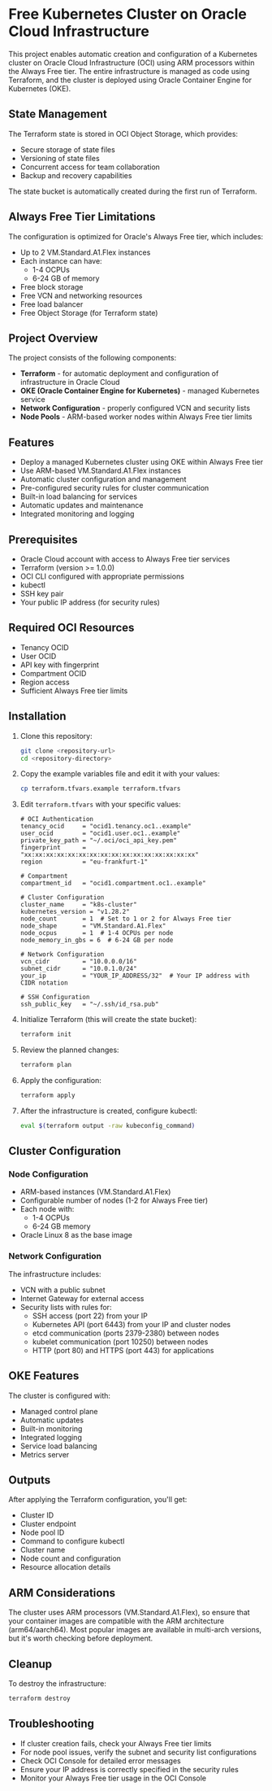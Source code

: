 # Free Kubernetes Cluster on Oracle Cloud Infrastructure

This project enables automatic creation and configuration of a Kubernetes cluster on Oracle Cloud Infrastructure (OCI) using ARM processors within the Always Free tier. The entire infrastructure is managed as code using Terraform, and the cluster is deployed using Oracle Container Engine for Kubernetes (OKE).

## State Management

The Terraform state is stored in OCI Object Storage, which provides:
- Secure storage of state files
- Versioning of state files
- Concurrent access for team collaboration
- Backup and recovery capabilities

The state bucket is automatically created during the first run of Terraform.

## Always Free Tier Limitations

The configuration is optimized for Oracle's Always Free tier, which includes:
- Up to 2 VM.Standard.A1.Flex instances
- Each instance can have:
  - 1-4 OCPUs
  - 6-24 GB of memory
- Free block storage
- Free VCN and networking resources
- Free load balancer
- Free Object Storage (for Terraform state)

## Project Overview

The project consists of the following components:
- **Terraform** - for automatic deployment and configuration of infrastructure in Oracle Cloud
- **OKE (Oracle Container Engine for Kubernetes)** - managed Kubernetes service
- **Network Configuration** - properly configured VCN and security lists
- **Node Pools** - ARM-based worker nodes within Always Free tier limits

## Features

- Deploy a managed Kubernetes cluster using OKE within Always Free tier
- Use ARM-based VM.Standard.A1.Flex instances
- Automatic cluster configuration and management
- Pre-configured security rules for cluster communication
- Built-in load balancing for services
- Automatic updates and maintenance
- Integrated monitoring and logging

## Prerequisites

- Oracle Cloud account with access to Always Free tier services
- Terraform (version >= 1.0.0)
- OCI CLI configured with appropriate permissions
- kubectl
- SSH key pair
- Your public IP address (for security rules)

## Required OCI Resources

- Tenancy OCID
- User OCID
- API key with fingerprint
- Compartment OCID
- Region access
- Sufficient Always Free tier limits

## Installation

1. Clone this repository:
   ```bash
   git clone <repository-url>
   cd <repository-directory>
   ```

2. Copy the example variables file and edit it with your values:
   ```bash
   cp terraform.tfvars.example terraform.tfvars
   ```

3. Edit `terraform.tfvars` with your specific values:
   ```
   # OCI Authentication
   tenancy_ocid     = "ocid1.tenancy.oc1..example"
   user_ocid        = "ocid1.user.oc1..example"
   private_key_path = "~/.oci/oci_api_key.pem"
   fingerprint      = "xx:xx:xx:xx:xx:xx:xx:xx:xx:xx:xx:xx:xx:xx:xx:xx"
   region           = "eu-frankfurt-1"

   # Compartment
   compartment_id   = "ocid1.compartment.oc1..example"

   # Cluster Configuration
   cluster_name     = "k8s-cluster"
   kubernetes_version = "v1.28.2"
   node_count       = 1  # Set to 1 or 2 for Always Free tier
   node_shape       = "VM.Standard.A1.Flex"
   node_ocpus       = 1  # 1-4 OCPUs per node
   node_memory_in_gbs = 6  # 6-24 GB per node

   # Network Configuration
   vcn_cidr         = "10.0.0.0/16"
   subnet_cidr      = "10.0.1.0/24"
   your_ip          = "YOUR_IP_ADDRESS/32"  # Your IP address with CIDR notation

   # SSH Configuration
   ssh_public_key   = "~/.ssh/id_rsa.pub"
   ```

4. Initialize Terraform (this will create the state bucket):
   ```bash
   terraform init
   ```

5. Review the planned changes:
   ```bash
   terraform plan
   ```

6. Apply the configuration:
   ```bash
   terraform apply
   ```

7. After the infrastructure is created, configure kubectl:
   ```bash
   eval $(terraform output -raw kubeconfig_command)
   ```

## Cluster Configuration

### Node Configuration
- ARM-based instances (VM.Standard.A1.Flex)
- Configurable number of nodes (1-2 for Always Free tier)
- Each node with:
  - 1-4 OCPUs
  - 6-24 GB memory
- Oracle Linux 8 as the base image

### Network Configuration
The infrastructure includes:
- VCN with a public subnet
- Internet Gateway for external access
- Security lists with rules for:
  - SSH access (port 22) from your IP
  - Kubernetes API (port 6443) from your IP and cluster nodes
  - etcd communication (ports 2379-2380) between nodes
  - kubelet communication (port 10250) between nodes
  - HTTP (port 80) and HTTPS (port 443) for applications

## OKE Features

The cluster is configured with:
- Managed control plane
- Automatic updates
- Built-in monitoring
- Integrated logging
- Service load balancing
- Metrics server

## Outputs

After applying the Terraform configuration, you'll get:
- Cluster ID
- Cluster endpoint
- Node pool ID
- Command to configure kubectl
- Cluster name
- Node count and configuration
- Resource allocation details

## ARM Considerations

The cluster uses ARM processors (VM.Standard.A1.Flex), so ensure that your container images are compatible with the ARM architecture (arm64/aarch64). Most popular images are available in multi-arch versions, but it's worth checking before deployment.

## Cleanup

To destroy the infrastructure:
```bash
terraform destroy
```

## Troubleshooting

- If cluster creation fails, check your Always Free tier limits
- For node pool issues, verify the subnet and security list configurations
- Check OCI Console for detailed error messages
- Ensure your IP address is correctly specified in the security rules
- Monitor your Always Free tier usage in the OCI Console

